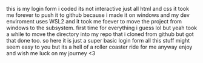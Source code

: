 this is my login form i coded its not interactive just all html and css
it took me forever to push it to github because i made it on windows and my dev enviroment uses WSL2 and it took me foever to move the project from windows
to the subsystem. first time for everything i guess lol but yeah took a while to move the directory into my repo that i cloned from github but got that done too.
so here it is just a super basic login form all this stuff might seem easy to you but its a hell of a roller coaster ride for me anyway enjoy and wish me luck on my journey <3
